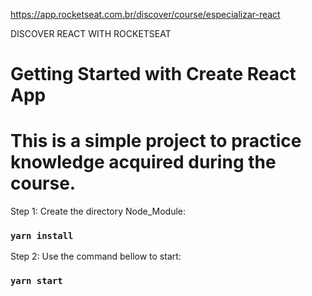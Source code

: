 https://app.rocketseat.com.br/discover/course/especializar-react

DISCOVER REACT WITH ROCKETSEAT

# Getting Started with Create React App

# This is a simple project to practice knowledge acquired during the course.

Step 1: Create the directory Node_Module:

### `yarn install`

Step 2: Use the command bellow to start:

### `yarn start`
